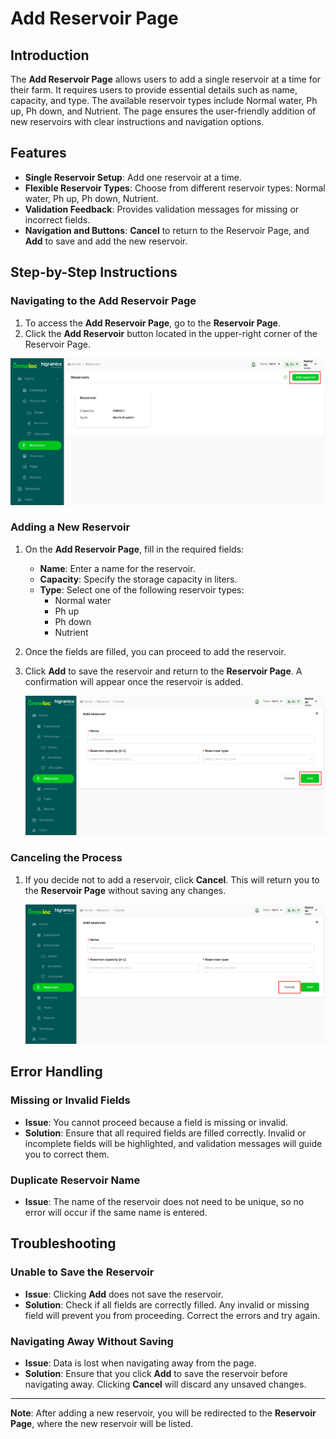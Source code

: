 # Add Reservoir Page

## Introduction

The **Add Reservoir Page** allows users to add a single reservoir at a time for their farm. It requires users to provide essential details such as name, capacity, and type. The available reservoir types include Normal water, Ph up, Ph down, and Nutrient. The page ensures the user-friendly addition of new reservoirs with clear instructions and navigation options.

## Features

- **Single Reservoir Setup**: Add one reservoir at a time.
- **Flexible Reservoir Types**: Choose from different reservoir types: Normal water, Ph up, Ph down, Nutrient.
- **Validation Feedback**: Provides validation messages for missing or incorrect fields.
- **Navigation and Buttons**: **Cancel** to return to the Reservoir Page, and **Add** to save and add the new reservoir.

## Step-by-Step Instructions

### Navigating to the Add Reservoir Page

1. To access the **Add Reservoir Page**, go to the **Reservoir Page**.
2. Click the **Add Reservoir** button located in the upper-right corner of the Reservoir Page.

![Add Reservoir Button](./reservoirAttachment/addReservoirBtn.png)

### Adding a New Reservoir

1. On the **Add Reservoir Page**, fill in the required fields:
   - **Name**: Enter a name for the reservoir.
   - **Capacity**: Specify the storage capacity in liters.
   - **Type**: Select one of the following reservoir types:
     - Normal water
     - Ph up
     - Ph down
     - Nutrient
2. Once the fields are filled, you can proceed to add the reservoir.
3. Click **Add** to save the reservoir and return to the **Reservoir Page**. A confirmation will appear once the reservoir is added.

   ![Add Reservoir Form](./reservoirAttachment/reservoirAddBtn.png)

### Canceling the Process

1. If you decide not to add a reservoir, click **Cancel**. This will return you to the **Reservoir Page** without saving any changes.

   ![Cancel Button](./reservoirAttachment/reservoirCancelBtn.png)

## Error Handling

### Missing or Invalid Fields

- **Issue**: You cannot proceed because a field is missing or invalid.
- **Solution**: Ensure that all required fields are filled correctly. Invalid or incomplete fields will be highlighted, and validation messages will guide you to correct them.

### Duplicate Reservoir Name

- **Issue**: The name of the reservoir does not need to be unique, so no error will occur if the same name is entered.

## Troubleshooting

### Unable to Save the Reservoir

- **Issue**: Clicking **Add** does not save the reservoir.
- **Solution**: Check if all fields are correctly filled. Any invalid or missing field will prevent you from proceeding. Correct the errors and try again.

### Navigating Away Without Saving

- **Issue**: Data is lost when navigating away from the page.
- **Solution**: Ensure that you click **Add** to save the reservoir before navigating away. Clicking **Cancel** will discard any unsaved changes.

---

**Note**: After adding a new reservoir, you will be redirected to the **Reservoir Page**, where the new reservoir will be listed.
